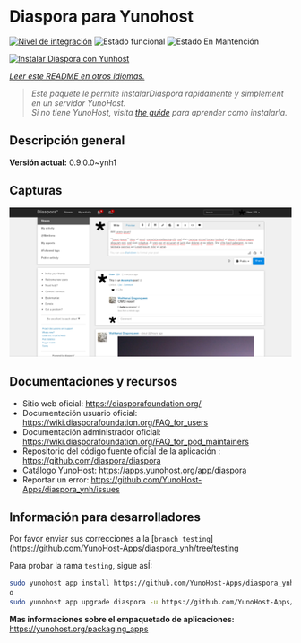 <!--
Este archivo README esta generado automaticamente<https://github.com/YunoHost/apps/tree/master/tools/readme_generator>
No se debe editar a mano.
-->

# Diaspora para Yunohost

[![Nivel de integración](https://dash.yunohost.org/integration/diaspora.svg)](https://ci-apps.yunohost.org/ci/apps/diaspora/) ![Estado funcional](https://ci-apps.yunohost.org/ci/badges/diaspora.status.svg) ![Estado En Mantención](https://ci-apps.yunohost.org/ci/badges/diaspora.maintain.svg)

[![Instalar Diaspora con Yunhost](https://install-app.yunohost.org/install-with-yunohost.svg)](https://install-app.yunohost.org/?app=diaspora)

*[Leer este README en otros idiomas.](./ALL_README.md)*

> *Este paquete le permite instalarDiaspora rapidamente y simplement en un servidor YunoHost.*  
> *Si no tiene YunoHost, visita [the guide](https://yunohost.org/install) para aprender como instalarla.*

## Descripción general



**Versión actual:** 0.9.0.0~ynh1

## Capturas

![Captura de Diaspora](./doc/screenshots/Diaspora_latest.png)

## Documentaciones y recursos

- Sitio web oficial: <https://diasporafoundation.org/>
- Documentación usuario oficial: <https://wiki.diasporafoundation.org/FAQ_for_users>
- Documentación administrador oficial: <https://wiki.diasporafoundation.org/FAQ_for_pod_maintainers>
- Repositorio del código fuente oficial de la aplicación : <https://github.com/diaspora/diaspora>
- Catálogo YunoHost: <https://apps.yunohost.org/app/diaspora>
- Reportar un error: <https://github.com/YunoHost-Apps/diaspora_ynh/issues>

## Información para desarrolladores

Por favor enviar sus correcciones a la [`branch testing`](https://github.com/YunoHost-Apps/diaspora_ynh/tree/testing

Para probar la rama `testing`, sigue asÍ:

```bash
sudo yunohost app install https://github.com/YunoHost-Apps/diaspora_ynh/tree/testing --debug
o
sudo yunohost app upgrade diaspora -u https://github.com/YunoHost-Apps/diaspora_ynh/tree/testing --debug
```

**Mas informaciones sobre el empaquetado de aplicaciones:** <https://yunohost.org/packaging_apps>
